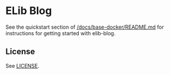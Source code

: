 

ELib Blog
===

See the quickstart section of [/docs/base-docker/README.md](/docs/base-docker/README.md) for instructions for getting
started with elib-blog.

License
---

See [LICENSE](./LICENSE).
